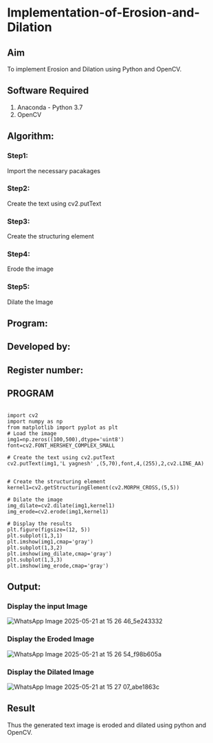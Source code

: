 # Implementation-of-Erosion-and-Dilation
## Aim
To implement Erosion and Dilation using Python and OpenCV.
## Software Required
1. Anaconda - Python 3.7
2. OpenCV
## Algorithm:
### Step1:
Import the necessary pacakages

### Step2:
Create the text using cv2.putText

### Step3:
Create the structuring element

### Step4:
Erode the image

### Step5:
Dilate the Image
 
## Program:
## Developed by: 
## Register number: 
## PROGRAM
```

import cv2
import numpy as np
from matplotlib import pyplot as plt
# Load the image
img1=np.zeros((100,500),dtype='uint8')
font=cv2.FONT_HERSHEY_COMPLEX_SMALL

# Create the text using cv2.putText
cv2.putText(img1,'L yagnesh' ,(5,70),font,4,(255),2,cv2.LINE_AA)


# Create the structuring element
kernel1=cv2.getStructuringElement(cv2.MORPH_CROSS,(5,5))

# Dilate the image
img_dilate=cv2.dilate(img1,kernel1)
img_erode=cv2.erode(img1,kernel1)

# Display the results
plt.figure(figsize=(12, 5))
plt.subplot(1,3,1)
plt.imshow(img1,cmap='gray')
plt.subplot(1,3,2)
plt.imshow(img_dilate,cmap='gray')
plt.subplot(1,3,3)
plt.imshow(img_erode,cmap='gray')
```

## Output:

### Display the input Image


![WhatsApp Image 2025-05-21 at 15 26 46_5e243332](https://github.com/user-attachments/assets/72a2c2f4-d00b-4d1c-aa23-4c5e7ebe929d)


### Display the Eroded Image
![WhatsApp Image 2025-05-21 at 15 26 54_f98b605a](https://github.com/user-attachments/assets/aa726ef6-c478-415d-b8f9-e7b8120936c8)



### Display the Dilated Image

![WhatsApp Image 2025-05-21 at 15 27 07_abe1863c](https://github.com/user-attachments/assets/9c7e8725-32f7-4e67-99e4-8ae1ffa53c48)




## Result
Thus the generated text image is eroded and dilated using python and OpenCV.
